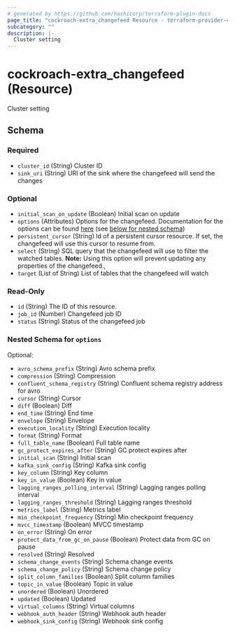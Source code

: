 ```yaml
---
# generated by https://github.com/hashicorp/terraform-plugin-docs
page_title: "cockroach-extra_changefeed Resource - terraform-provider-cockroach-extra"
subcategory: ""
description: |-
  Cluster setting
---
```


# cockroach-extra_changefeed (Resource)

Cluster setting



<!-- schema generated by tfplugindocs -->
## Schema

### Required

- `cluster_id` (String) Cluster ID
- `sink_uri` (String) URI of the sink where the changefeed will send the changes

### Optional

- `initial_scan_on_update` (Boolean) Initial scan on update
- `options` (Attributes) Options for the changefeed.
Documentation for the options can be found [here](https://www.cockroachlabs.com/docs/stable/create-changefeed#options) (see [below for nested schema](#nestedatt--options))
- `persistent_cursor` (String) Id of a persistent cursor resource.
If set, the changefeed will use this cursor to resume from.
- `select` (String) SQL query that the changefeed will use to filter the watched tables.
**Note:** Using this option will prevent updating any properties of the changefeed.,
- `target` (List of String) List of tables that the changefeed will watch

### Read-Only

- `id` (String) The ID of this resource.
- `job_id` (Number) Changefeed job ID
- `status` (String) Status of the changefeed job

<a id="nestedatt--options"></a>
### Nested Schema for `options`

Optional:

- `avro_schema_prefix` (String) Avro schema prefix
- `compression` (String) Compression
- `confluent_schema_registry` (String) Confluent schema registry address for avro
- `cursor` (String) Cursor
- `diff` (Boolean) Diff
- `end_time` (String) End time
- `envelope` (String) Envelope
- `execution_locality` (String) Execution locality
- `format` (String) Format
- `full_table_name` (Boolean) Full table name
- `gc_protect_expires_after` (String) GC protect expires after
- `initial_scan` (String) Initial scan
- `kafka_sink_config` (String) Kafka sink config
- `key_column` (String) Key column
- `key_in_value` (Boolean) Key in value
- `lagging_ranges_polling_interval` (String) Lagging ranges polling interval
- `lagging_ranges_threshold` (String) Lagging ranges threshold
- `metrics_label` (String) Metrics label
- `min_checkpoint_frequency` (String) Min checkpoint frequency
- `mvcc_timestamp` (Boolean) MVCC timestamp
- `on_error` (String) On error
- `protect_data_from_gc_on_pause` (Boolean) Protect data from GC on pause
- `resolved` (String) Resolved
- `schema_change_events` (String) Schema change events
- `schema_change_policy` (String) Schema change policy
- `split_column_families` (Boolean) Split column families
- `topic_in_value` (Boolean) Topic in value
- `unordered` (Boolean) Unordered
- `updated` (Boolean) Updated
- `virtual_columns` (String) Virtual columns
- `webhook_auth_header` (String) Webhook auth header
- `webhook_sink_config` (String) Webhook sink config
